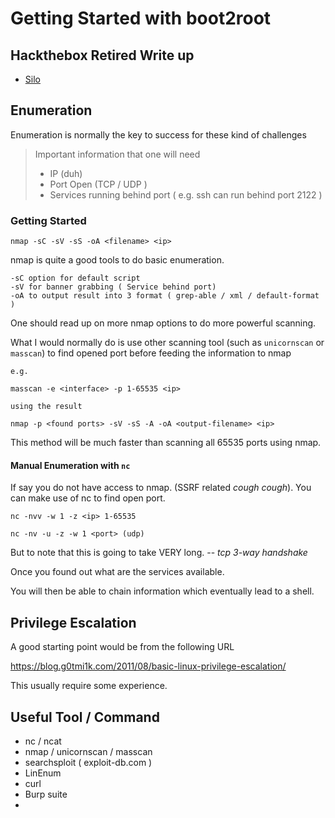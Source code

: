# Getting Started with boot2root 

## Hackthebox Retired Write up
- [Silo](https://lycjackie.github.io/boot2root/silo)

## Enumeration

Enumeration is normally the key to success for these kind of challenges

> Important information that one will need
>
> - IP (duh)
> - Port Open (TCP / UDP )
> - Services running behind port ( e.g. ssh can run behind port 2122 )



### Getting Started

```
nmap -sC -sV -sS -oA <filename> <ip>
```

nmap is quite a good tools to do basic enumeration.

```
-sC option for default script
-sV for banner grabbing ( Service behind port)
-oA to output result into 3 format ( grep-able / xml / default-format )
```

One should read up on more nmap options to do more powerful scanning. 

What I would normally do is use other scanning tool (such as `unicornscan` or `masscan`) to find opened port before feeding the information to nmap

```
e.g.

masscan -e <interface> -p 1-65535 <ip>

using the result 

nmap -p <found ports> -sV -sS -A -oA <output-filename> <ip>
```

This method will be much faster than scanning all 65535 ports using nmap.

#### Manual Enumeration with `nc`

If say you do not have access to nmap. (SSRF related *cough cough*). You can make use of nc to find open port.

```
nc -nvv -w 1 -z <ip> 1-65535

nc -nv -u -z -w 1 <port> (udp)
```

But to note that this is going to take VERY long. --  *tcp 3-way handshake* 



Once you found out what are the services available. 

You will then be able to chain information which eventually lead to a shell. 



## Privilege Escalation

A good starting point would be from the following URL

https://blog.g0tmi1k.com/2011/08/basic-linux-privilege-escalation/

This usually require some experience. 



## Useful Tool / Command

- nc / ncat
- nmap / unicornscan / masscan
- searchsploit ( exploit-db.com )
- LinEnum 
- curl 
- Burp suite
- 
